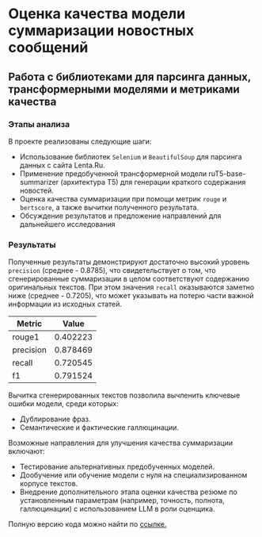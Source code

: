 # Оценка качества модели суммаризации новостных сообщений
## Работа с библиотеками для парсинга данных, трансформерными моделями и метриками качества

### Этапы анализа

В проекте реализованы следующие шаги:
- Использование библиотек `Selenium` и `BeautifulSoup` для парсинга данных с сайта Lenta.Ru.
- Применение предобученной трансформерной модели ruT5-base-summarizer (архитектура T5) для генерации краткого содержания новостей.
- Оценка качества суммаризации при помощи метрик `rouge` и `bertscore`, а также вычитки полученного результата.
- Обсуждение результатов и предложение направлений для дальнейшего исследования 

### Результаты

Полученные результаты демонстрируют достаточно высокий уровень `precision` (среднее - 0.8785), что свидетельствует о том, что сгенерированные суммаризации в целом соответствуют содержанию оригинальных текстов. При этом значения `recall` оказываются заметно ниже (среднее - 0.7205), что может указывать на потерю части важной информации из исходных статей. 

| Metric | Value |
|--------|--------|
| rouge1 | 0.402223 |
| precision | 0.878469 |
| recall | 0.720545 |
| f1 | 0.791524 |

Вычитка сгенерированных текстов позволила вычленить ключевые ошибки модели, среди которых: 
- Дублирование фраз.
- Семантические и фактические галлюцинации.

Возможные направления для улучшения качества суммаризации включают:
- Тестирование альтернативных предобученных моделей.
- Дообучение или обучение модели с нуля на специализированном корпусе текстов.
- Внедрение дополнительного этапа оценки качества резюме по установленным параметрам (например, точность, полнота, галлюцинации) с использованием LLM в роли оценщика.

Полную версию кода можно найти по [ссылке.](https://github.com/karakumka/portfolio/blob/main/Project2/Lenta_News_Sum.ipynb)
